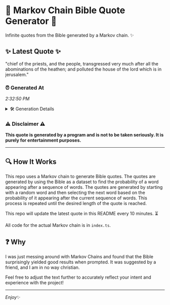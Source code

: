 # 📖 Markov Chain Bible Quote Generator 📖

Infinite quotes from the Bible generated by a Markov chain. ✨

## ✨ Latest Quote ✨
"chief of the priests, and the people, transgressed very much after all the abominations of the heathen; and polluted the house of the lord which is in jerusalem."

### ⏰ Generated At
*2:32:50 PM*

<details>
    <summary>🛠️ Generation Details</summary>
    <p>
        <strong>🌱 Seed:</strong> chief<br>
        <strong>🔄 Iterations:</strong> 27<br>
        <strong>📜 Context History:</strong><br>[ chief ]: of<br>[ chief, of ]: the<br>[ chief, of, the ]: priests,<br>[ chief, of, the, priests, ]: and<br>[ chief, of, the, priests,, and ]: the<br>[ chief, of, the, priests,, and, the ]: people,<br>[ of, the, priests,, and, the, people, ]: transgressed<br>[ the, priests,, and, the, people,, transgressed ]: very<br>[ priests,, and, the, people,, transgressed, very ]: much<br>[ and, the, people,, transgressed, very, much ]: after<br>[ the, people,, transgressed, very, much, after ]: all<br>[ people,, transgressed, very, much, after, all ]: the<br>[ transgressed, very, much, after, all, the ]: abominations<br>[ very, much, after, all, the, abominations ]: of<br>[ much, after, all, the, abominations, of ]: the<br>[ after, all, the, abominations, of, the ]: heathen;<br>[ all, the, abominations, of, the, heathen; ]: and<br>[ the, abominations, of, the, heathen;, and ]: polluted<br>[ abominations, of, the, heathen;, and, polluted ]: the<br>[ of, the, heathen;, and, polluted, the ]: house<br>[ the, heathen;, and, polluted, the, house ]: of<br>[ heathen;, and, polluted, the, house, of ]: the<br>[ and, polluted, the, house, of, the ]: lord<br>[ polluted, the, house, of, the, lord ]: which<br>[ the, house, of, the, lord, which ]: is<br>[ house, of, the, lord, which, is ]: in<br>[ of, the, lord, which, is, in ]: jerusalem.<br>
    </p>
</details>

### ⚠️ Disclaimer ⚠️
**This quote is generated by a program and is not to be taken seriously. It is purely for entertainment purposes.**

---

## 🔍 How It Works

This repo uses a Markov chain to generate Bible quotes. The quotes are generated by using the Bible as a dataset to find the probability of a word appearing after a sequence of words. The quotes are generated by starting with a random word and then selecting the next word based on the probability of it appearing after the current sequence of words. This process is repeated until the desired length of the quote is reached.

This repo will update the latest quote in this README every 10 minutes. ⏳

All code for the actual Markov chain is in `index.ts`.

## ❓ Why

I was just messing around with Markov Chains and found that the Bible surprisingly yielded good results when prompted. 
It was suggested by a friend, and I am in no way christian.

Feel free to adjust the text further to accurately reflect your intent and experience with the project!

---

*Enjoy*✨
